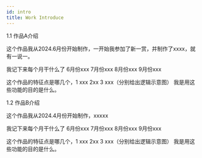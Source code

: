 ```yaml
---
id: intro
title: Work Introduce
---
```



1.1 作品A介绍



这个作品我从2024.6月份开始制作，一开始我参加了新一赏，并制作了xxxx，就有一说一。

我记下来每个月干什么了
6月份xxx
7月份xxx
8月份xxx
9月份xxx

这个作品的特征点是哪几个，1 xxx 2xx 3 xxx（分别给出逻辑示意图）
我是用这些功能的目的是什么。



1.2 作品B介绍

这个作品我从2024.4月份开始制作，xxxxx

我记下来每个月干什么了
6月份xxx
7月份xxx
8月份xxx
9月份xxx

这个作品的特征点是哪几个，1 xxx 2xx 3 xxx（分别给出逻辑示意图）
我是用这些功能的目的是什么。

